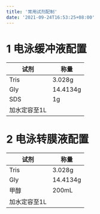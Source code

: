 ```yaml
---
title: '常用试剂配制'
date: '2021-09-24T16:53:25+08:00'
---
```

# 1 电泳缓冲液配置
|试剂|称量|
|---|---|
|Tris|3.028g|
|Gly|14.4134g|
|SDS|1g|
|加水定容至1L|

# 2 电泳转膜液配置
|试剂|称量|
|---|---|
|Tris|3.028g|
|Gly|14.4134g|
|甲醇|200mL|
|加水定容至1L|